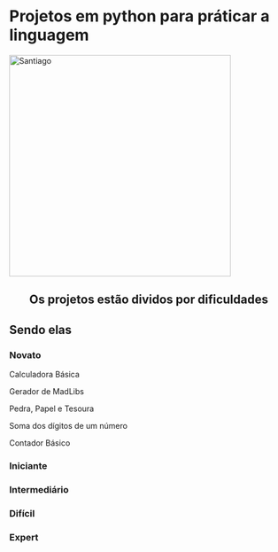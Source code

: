 # Projetos em python para práticar a linguagem


<img src="https://cadernodelaboratorio.com.br/wp-content/uploads/2018/07/python37.png" min-width="400px" max-width="400px" width="400px" align="center" alt="Santiago">

<h2 align="center">
Os projetos estão dividos por dificuldades
</h2>

<h2> Sendo elas</h2>
<h3> Novato </h3>
  <p> Calculadora Básica</p>
  <p> Gerador de MadLibs</p>
  <p> Pedra, Papel e Tesoura</p>
  <p> Soma dos dígitos de um número</p>
  <p> Contador Básico</p>
  
<h3> Iniciante </h3>
<h3> Intermediário </h3>
<h3> Difícil </h3>
<h3> Expert </h3>
